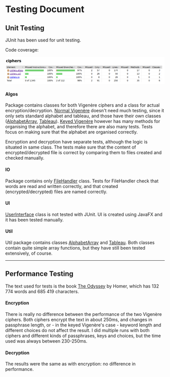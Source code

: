 # Testing Document

## Unit Testing

JUnit has been used for unit testing.

Code coverage:

![](https://github.com/riinaalisah/Vigenere-ciphers/blob/master/documentation/coco.png)


#### Algos
Package contains classes for both Vigenère ciphers and a class for actual encryption/decryption. [Normal Vigenère](https://github.com/riinaalisah/Vigenere-ciphers/blob/master/src/main/java/ciphers/algos/NormalVigenere.java) doesn't need much testing, since it only sets standard alphabet and tableau, and those have their own classes ([AlphabetArray](https://github.com/riinaalisah/Vigenere-ciphers/blob/master/src/main/java/ciphers/util/AlphabetArray.java), [Tableau](https://github.com/riinaalisah/Vigenere-ciphers/blob/master/src/main/java/ciphers/util/Tableau.java)). [Keyed Vigenère](https://github.com/riinaalisah/Vigenere-ciphers/blob/master/src/main/java/ciphers/algos/KeyedVigenere.java) however has many methods for organising the alphabet, and therefore there are also many tests. Tests focus on making sure that the alphabet are organised correctly. 

Encryption and decryption have separate tests, although the logic is situated in same class. The tests make sure that the content of encrypted/decrypted file is correct by comparing them to files created and checked manually.

#### IO

Package contains only [FileHandler](https://github.com/riinaalisah/Vigenere-ciphers/blob/master/src/main/java/ciphers/io/FileHandler.java) class. Tests for FileHandler check that words are read and written correctly, and that created (encrypted/decrypted) files are named correctly.


#### UI

[UserInterface](https://github.com/riinaalisah/Vigenere-ciphers/blob/master/src/main/java/ciphers/ui/UserInterface.java) class is not tested with JUnit. UI is created using JavaFX and it has been tested manually.

#### Util

Util package contains classes [AlphabetArray](https://github.com/riinaalisah/Vigenere-ciphers/blob/master/src/main/java/ciphers/util/AlphabetArray.java) and [Tableau](https://github.com/riinaalisah/Vigenere-ciphers/blob/master/src/main/java/ciphers/util/Tableau.java). Both classes contain quite simple array functions, but they have still been tested extensively, of course.


---

## Performance Testing

The text used for tests is the book [The Odyssey](http://www.gutenberg.org/cache/epub/1727/pg1727.txt) by 
Homer, which has 132 774 words and 685 419 characters.

#### Encryption

There is really no difference between the performance of the two Vigenère ciphers. Both ciphers encrypt the text in about 250ms, and changes in passphrase length, or - in the keyed Vigenère's case - keyword length and different choices do not affect the result. I did multiple runs with both ciphers and different kinds of passphrases, keys and choices, but the time used was always between 230-250ms.


#### Decryption

The results were the same as with encryption: no difference in performance.


